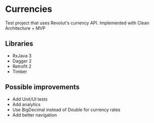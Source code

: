 # Currencies
Test project that uses Revolut's currency API. Implemented with Clean Architecture + MVP

## Libraries
- RxJava 3
- Dagger 2
- Retrofit 2
- Timber

## Possible improvements
- Add Unit/UI tests
- Add analytics
- Use BigDecimal instead of Double for currency rates
- Add better navigation